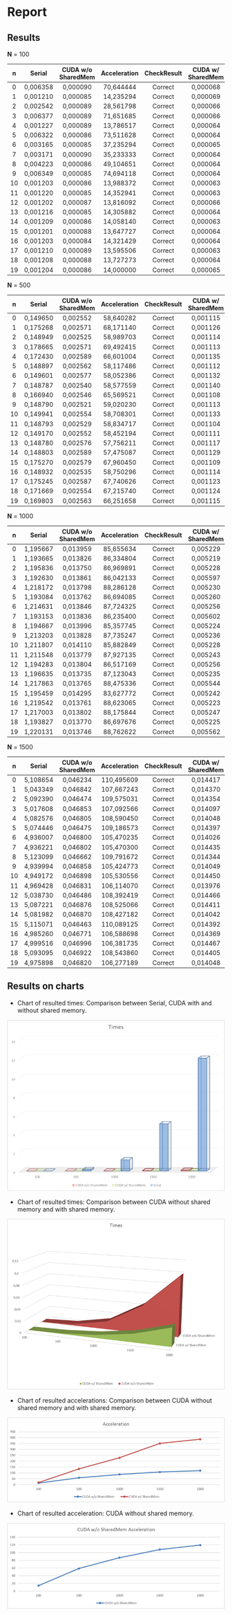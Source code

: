 # Report 

## Results

**N** = 100

| n | Serial | CUDA w/o SharedMem | Acceleration | CheckResult | CUDA w/ SharedMem | Acceleration | CheckResult |
| :---: | :---: | :---: | :---: | :---: | :---: | :---: | :---: |
| 0 |  0,006358 | 0,000090 | 70,644444 | Correct | 0,000068 | 1,323529 | Correct |
| 1 |  0,001210 | 0,000085 | 14,235294 | Correct | 0,000069 | 1,231884 | Correct |
| 2 |  0,002542 | 0,000089 | 28,561798 | Correct | 0,000066 | 1,348485 | Correct |
| 3 |  0,006377 | 0,000089 | 71,651685 | Correct | 0,000066 | 1,348485 | Correct |
| 4 |  0,001227 | 0,000089 | 13,786517 | Correct | 0,000064 | 1,390625 | Correct |
| 5 |  0,006322 | 0,000086 | 73,511628 | Correct | 0,000064 | 1,343750 | Correct |
| 6 |  0,003165 | 0,000085 | 37,235294 | Correct | 0,000065 | 1,307692 | Correct |
| 7 |  0,003171 | 0,000090 | 35,233333 | Correct | 0,000064 | 1,406250 | Correct |
| 8 |  0,004223 | 0,000086 | 49,104651 | Correct | 0,000064 | 1,343750 | Correct |
| 9 |  0,006349 | 0,000085 | 74,694118 | Correct | 0,000064 | 1,328125 | Correct |
| 10 |  0,001203 | 0,000086 | 13,988372 | Correct | 0,000063 | 1,365079 | Correct |
| 11 |  0,001220 | 0,000085 | 14,352941 | Correct | 0,000063 | 1,349206 | Correct |
| 12 |  0,001202 | 0,000087 | 13,816092 | Correct | 0,000066 | 1,318182 | Correct |
| 13 |  0,001216 | 0,000085 | 14,305882 | Correct | 0,000064 | 1,328125 | Correct |
| 14 |  0,001209 | 0,000086 | 14,058140 | Correct | 0,000063 | 1,365079 | Correct |
| 15 |  0,001201 | 0,000088 | 13,647727 | Correct | 0,000064 | 1,375000 | Correct |
| 16 |  0,001203 | 0,000084 | 14,321429 | Correct | 0,000064 | 1,312500 | Correct |
| 17 |  0,001210 | 0,000089 | 13,595506 | Correct | 0,000063 | 1,412698 | Correct |
| 18 |  0,001208 | 0,000088 | 13,727273 | Correct | 0,000064 | 1,375000 | Correct |
| 19 |  0,001204 | 0,000086 | 14,000000 | Correct | 0,000065 | 1,323077 | Correct |

**N** = 500

| n | Serial | CUDA w/o SharedMem | Acceleration | CheckResult | CUDA w/ SharedMem | Acceleration | CheckResult |
| :---: | :---: | :---: | :---: | :---: | :---: | :---: | :---: |
| 0 |  0,149650 | 0,002552 | 58,640282 | Correct | 0,001115 | 2,288789 | Correct |
| 1 |  0,175268 | 0,002571 | 68,171140 | Correct | 0,001126 | 2,283304 | Correct |
| 2 |  0,148949 | 0,002525 | 58,989703 | Correct | 0,001114 | 2,266607 | Correct |
| 3 |  0,178665 | 0,002571 | 69,492415 | Correct | 0,001113 | 2,309973 | Correct |
| 4 |  0,172430 | 0,002589 | 66,601004 | Correct | 0,001135 | 2,281057 | Correct |
| 5 |  0,148897 | 0,002562 | 58,117486 | Correct | 0,001112 | 2,303957 | Correct |
| 6 |  0,149601 | 0,002577 | 58,052386 | Correct | 0,001132 | 2,276502 | Correct |
| 7 |  0,148787 | 0,002540 | 58,577559 | Correct | 0,001140 | 2,228070 | Correct |
| 8 |  0,166940 | 0,002546 | 65,569521 | Correct | 0,001108 | 2,297834 | Correct |
| 9 |  0,148790 | 0,002521 | 59,020230 | Correct | 0,001113 | 2,265049 | Correct |
| 10 |  0,149941 | 0,002554 | 58,708301 | Correct | 0,001133 | 2,254192 | Correct |
| 11 |  0,148793 | 0,002529 | 58,834717 | Correct | 0,001104 | 2,290761 | Correct |
| 12 |  0,149170 | 0,002552 | 58,452194 | Correct | 0,001111 | 2,297030 | Correct |
| 13 |  0,148780 | 0,002576 | 57,756211 | Correct | 0,001117 | 2,306177 | Correct |
| 14 |  0,148803 | 0,002589 | 57,475087 | Correct | 0,001129 | 2,293180 | Correct |
| 15 |  0,175270 | 0,002579 | 67,960450 | Correct | 0,001109 | 2,325518 | Correct |
| 16 |  0,148932 | 0,002535 | 58,750296 | Correct | 0,001114 | 2,275583 | Correct |
| 17 |  0,175245 | 0,002587 | 67,740626 | Correct | 0,001123 | 2,303651 | Correct |
| 18 |  0,171669 | 0,002554 | 67,215740 | Correct | 0,001124 | 2,272242 | Correct |
| 19 |  0,169803 | 0,002563 | 66,251658 | Correct | 0,001115 | 2,298655 | Correct |

**N** = 1000

| n | Serial | CUDA w/o SharedMem | Acceleration | CheckResult | CUDA w/ SharedMem | Acceleration | CheckResult |
| :---: | :---: | :---: | :---: | :---: | :---: | :---: | :---: |
| 0 |  1,195667 | 0,013959 | 85,655634 | Correct | 0,005229 | 2,669535 | Correct |
| 1 |  1,193665 | 0,013826 | 86,334804 | Correct | 0,005219 | 2,649167 | Correct |
| 2 |  1,195836 | 0,013750 | 86,969891 | Correct | 0,005228 | 2,630069 | Correct |
| 3 |  1,192630 | 0,013861 | 86,042133 | Correct | 0,005597 | 2,476505 | Correct |
| 4 |  1,218172 | 0,013798 | 88,286128 | Correct | 0,005230 | 2,638241 | Correct |
| 5 |  1,193084 | 0,013762 | 86,694085 | Correct | 0,005260 | 2,616350 | Correct |
| 6 |  1,214631 | 0,013846 | 87,724325 | Correct | 0,005256 | 2,634323 | Correct |
| 7 |  1,193153 | 0,013836 | 86,235400 | Correct | 0,005602 | 2,469832 | Correct |
| 8 |  1,194667 | 0,013996 | 85,357745 | Correct | 0,005224 | 2,679173 | Correct |
| 9 |  1,213203 | 0,013828 | 87,735247 | Correct | 0,005236 | 2,640947 | Correct |
| 10 |  1,211807 | 0,014110 | 85,882849 | Correct | 0,005228 | 2,698929 | Correct |
| 11 |  1,211548 | 0,013779 | 87,927135 | Correct | 0,005243 | 2,628076 | Correct |
| 12 |  1,194283 | 0,013804 | 86,517169 | Correct | 0,005256 | 2,626332 | Correct |
| 13 |  1,196635 | 0,013735 | 87,123043 | Correct | 0,005235 | 2,623687 | Correct |
| 14 |  1,217863 | 0,013765 | 88,475336 | Correct | 0,005544 | 2,482864 | Correct |
| 15 |  1,195459 | 0,014295 | 83,627772 | Correct | 0,005242 | 2,727013 | Correct |
| 16 |  1,219542 | 0,013761 | 88,623065 | Correct | 0,005223 | 2,634693 | Correct |
| 17 |  1,217003 | 0,013802 | 88,175844 | Correct | 0,005247 | 2,630455 | Correct |
| 18 |  1,193827 | 0,013770 | 86,697676 | Correct | 0,005225 | 2,635407 | Correct |
| 19 |  1,220131 | 0,013746 | 88,762622 | Correct | 0,005562 | 2,471413 | Correct |

**N** = 1500

| n | Serial | CUDA w/o SharedMem | Acceleration | CheckResult | CUDA w/ SharedMem | Acceleration | CheckResult |
| :---: | :---: | :---: | :---: | :---: | :---: | :---: | :---: |
| 0 |  5,108654 | 0,046234 | 110,495609 | Correct | 0,014417 | 3,206909 | Correct |
| 1 |  5,043349 | 0,046842 | 107,667243 | Correct | 0,014370 | 3,259708 | Correct |
| 2 |  5,092390 | 0,046474 | 109,575031 | Correct | 0,014354 | 3,237704 | Correct |
| 3 |  5,017608 | 0,046853 | 107,092566 | Correct | 0,014097 | 3,323615 | Correct |
| 4 |  5,082576 | 0,046805 | 108,590450 | Correct | 0,014048 | 3,331791 | Correct |
| 5 |  5,074446 | 0,046475 | 109,186573 | Correct | 0,014397 | 3,228103 | Correct |
| 6 |  4,936007 | 0,046800 | 105,470235 | Correct | 0,014026 | 3,336660 | Correct |
| 7 |  4,936221 | 0,046802 | 105,470300 | Correct | 0,014435 | 3,242258 | Correct |
| 8 |  5,123099 | 0,046662 | 109,791672 | Correct | 0,014344 | 3,253067 | Correct |
| 9 |  4,939994 | 0,046858 | 105,424773 | Correct | 0,014049 | 3,335326 | Correct |
| 10 |  4,949172 | 0,046898 | 105,530556 | Correct | 0,014450 | 3,245536 | Correct |
| 11 |  4,969428 | 0,046831 | 106,114070 | Correct | 0,013976 | 3,350816 | Correct |
| 12 |  5,038730 | 0,046486 | 108,392419 | Correct | 0,014466 | 3,213466 | Correct |
| 13 |  5,087221 | 0,046876 | 108,525066 | Correct | 0,014411 | 3,252793 | Correct |
| 14 |  5,081982 | 0,046870 | 108,427182 | Correct | 0,014042 | 3,337844 | Correct |
| 15 |  5,115071 | 0,046463 | 110,089125 | Correct | 0,014392 | 3,228391 | Correct |
| 16 |  4,985260 | 0,046771 | 106,588698 | Correct | 0,014369 | 3,254993 | Correct |
| 17 |  4,999516 | 0,046996 | 106,381735 | Correct | 0,014467 | 3,248497 | Correct |
| 18 |  5,093095 | 0,046922 | 108,543860 | Correct | 0,014405 | 3,257341 | Correct |
| 19 |  4,975898 | 0,046820 | 106,277189 | Correct | 0,014048 | 3,332859 | Correct |

## Results on charts

* Chart of resulted times: Comparison between Serial, CUDA with and without shared memory.

![Image 1](https://github.com/jimyandres/HPC/blob/master/CUDA/matrixMult_V2_tiling/Report/Time_CUDA_Vs_Serial.png)

* Chart of resulted times: Comparison between CUDA without shared memory and with shared memory.

![Image 2](https://github.com/jimyandres/HPC/blob/master/CUDA/matrixMult_V2_tiling/Report/Time_CUDA_comparison.png)

* Chart of resulted accelerations: Comparison between CUDA without shared memory and with shared memory.

![Image 3](https://github.com/jimyandres/HPC/blob/master/CUDA/matrixMult_V2_tiling/Report/Acc_CUDA_comparison.png)

* Chart of resulted acceleration: CUDA without shared memory.

![Image 4](https://github.com/jimyandres/HPC/blob/master/CUDA/matrixMult_V2_tiling/Report/Acc_CUDA_without_SM.png)